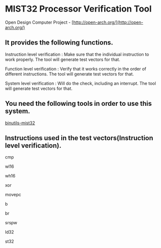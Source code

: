 MIST32 Processor Verification Tool
==================================

Open Design Computer Project - [http://open-arch.org/](http://open-arch.org/)


It provides the following functions.
---
  Instruction level verification : Make sure that the individual instruction to work properly. The tool will generate test vectors for that.
  
  Function level verification : Verify that it works correctly in the order of different instructions. The tool will generate test vectors for that.
  
  System level verification : Will do the check, including an interrupt. The tool will generate test vectors for that.
  
  
You need the following tools in order to use this system.
---
[binutils-mist32](https://github.com/techno/binutils-mist32)


Instructions used in the test vectors(Instruction level verification).
---
  cmp

  wl16
  
  wh16
  
  xor
  
  movepc
  
  b
  
  br
  
  srspw
  
  ld32
  
  st32
  
  
